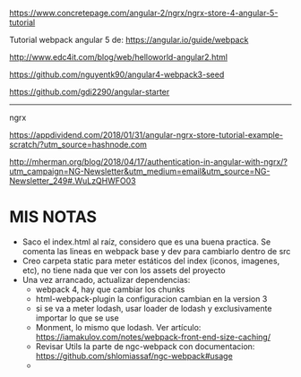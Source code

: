 https://www.concretepage.com/angular-2/ngrx/ngrx-store-4-angular-5-tutorial


Tutorial webpack angular 5 de: https://angular.io/guide/webpack

http://www.edc4it.com/blog/web/helloworld-angular2.html

https://github.com/nguyentk90/angular4-webpack3-seed

https://github.com/gdi2290/angular-starter



-----------

ngrx

https://appdividend.com/2018/01/31/angular-ngrx-store-tutorial-example-scratch/?utm_source=hashnode.com

http://mherman.org/blog/2018/04/17/authentication-in-angular-with-ngrx/?utm_campaign=NG-Newsletter&utm_medium=email&utm_source=NG-Newsletter_249#.WuLzQHWFO03



# MIS NOTAS

* Saco el index.html al raíz, considero que es una buena practica. Se comenta las lineas en webpack base y dev para cambiarlo dentro de src
* Creo carpeta static para meter estáticos del index (iconos, imagenes, etc), no tiene nada que ver con los assets del proyecto
* Una vez arrancado, actualizar dependencias:
  * webpack 4, hay que cambiar los chunks
  * html-webpack-plugin la configuracion cambian en la version 3
  * si se va a meter lodash, usar loader de lodash y exclusivamente importar lo que se use
  * Monment, lo mismo que lodash. Ver artículo: https://iamakulov.com/notes/webpack-front-end-size-caching/
  * Revisar Utils la parte de ngc-webpack con documentacion: https://github.com/shlomiassaf/ngc-webpack#usage
  * 
